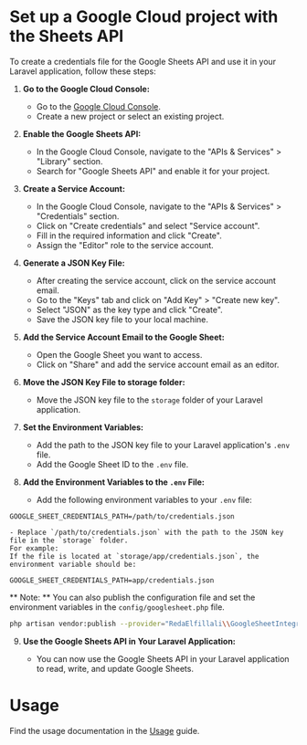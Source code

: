 # Set up a Google Cloud project with the Sheets API 

To create a credentials file for the Google Sheets API and use it in your Laravel application, follow these steps:

1. **Go to the Google Cloud Console:**

    - Go to the [Google Cloud Console](https://console.cloud.google.com/).
    - Create a new project or select an existing project.

2. **Enable the Google Sheets API:**
  
      - In the Google Cloud Console, navigate to the "APIs & Services" > "Library" section.
      - Search for "Google Sheets API" and enable it for your project.

3. **Create a Service Account:**

    - In the Google Cloud Console, navigate to the "APIs & Services" > "Credentials" section.
    - Click on "Create credentials" and select "Service account".
    - Fill in the required information and click "Create".
    - Assign the "Editor" role to the service account.

4. **Generate a JSON Key File:**

    - After creating the service account, click on the service account email.
    - Go to the "Keys" tab and click on "Add Key" > "Create new key".
    - Select "JSON" as the key type and click "Create".
    - Save the JSON key file to your local machine.

5. **Add the Service Account Email to the Google Sheet:**

    - Open the Google Sheet you want to access.
    - Click on "Share" and add the service account email as an editor.

6. **Move the JSON Key File to storage folder:**

    - Move the JSON key file to the `storage` folder of your Laravel application.

7. **Set the Environment Variables:**

    - Add the path to the JSON key file to your Laravel application's `.env` file.
    - Add the Google Sheet ID to the `.env` file.

8. **Add the Environment Variables to the `.env` File:**

    - Add the following environment variables to your `.env` file:

```env
GOOGLE_SHEET_CREDENTIALS_PATH=/path/to/credentials.json
```
    - Replace `/path/to/credentials.json` with the path to the JSON key file in the `storage` folder.
    For example:
    If the file is located at `storage/app/credentials.json`, the environment variable should be:
```env
GOOGLE_SHEET_CREDENTIALS_PATH=app/credentials.json
```

** Note: ** You can also publish the configuration file and set the environment variables in the `config/googlesheet.php` file.
```bash
php artisan vendor:publish --provider="RedaElfillali\\GoogleSheetIntegration\\GoogleSheetServiceProvider" --tag=config
```


9. **Use the Google Sheets API in Your Laravel Application:**

    - You can now use the Google Sheets API in your Laravel application to read, write, and update Google Sheets.
    
# Usage

Find the usage documentation in the [Usage](usage.md) guide.

